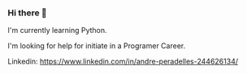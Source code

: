 ### Hi there 👋

I'm currently learning Python.

I'm looking for help for initiate in a Programer Career.

Linkedin: https://www.linkedin.com/in/andre-peradelles-244626134/

<!--
**A-Peradelles/A-Peradelles** is a ✨ _special_ ✨ repository because its `README.md` (this file) appears on your GitHub profile.

Here are some ideas to get you started:

- 🔭 I’m currently working on ...
- 🌱 I’m currently learning ...
- 👯 I’m looking to collaborate on ...
- 🤔 I’m looking for help with ...
- 💬 Ask me about ...
- 📫 How to reach me: ...
- 😄 Pronouns: ...
- ⚡ Fun fact: ...
-->
